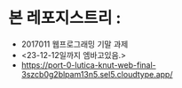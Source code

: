 # 본 레포지스트리 :
- 2017011 웹프로그래밍 기말 과제
- <23-12-12일까지 엠바고있음.>
- https://port-0-lutica-knut-web-final-3szcb0g2blpam13n5.sel5.cloudtype.app/
